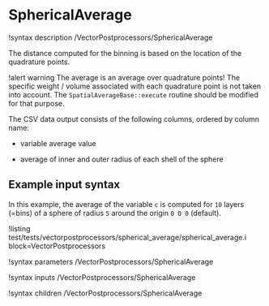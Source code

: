 # SphericalAverage

!syntax description /VectorPostprocessors/SphericalAverage

The distance computed for the binning is based on the location of the quadrature points.

!alert warning
The average is an average over quadrature points! The specific weight / volume associated with each quadrature point is not taken into account. The `SpatialAverageBase::execute` routine should be modified for that purpose.

The CSV data output consists of the following columns, ordered by column name:

- variable average value

- average of inner and outer radius of each shell of the sphere


## Example input syntax

In this example, the average of the variable `c` is computed for `10` layers (=bins) of a sphere of radius `5` around the origin `0 0 0` (default).

!listing test/tests/vectorpostprocessors/spherical_average/spherical_average.i block=VectorPostprocessors

!syntax parameters /VectorPostprocessors/SphericalAverage

!syntax inputs /VectorPostprocessors/SphericalAverage

!syntax children /VectorPostprocessors/SphericalAverage
